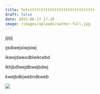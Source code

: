 ```yaml
---
title: Tetsttttttttttttttttttttttttttttt
draft: false
date: 2023-06-17 17:26
image: /images/uploads/author-full.jpg
---
```

j﻿ijijij

i﻿jsdiwejsiwjsiwj

l﻿kwejdweodblwkcebd

l﻿khjbdlwejdbwejbdwj

k﻿wejbdkjwebndkweb

![](/images/uploads/pexels-miguel-á-padriñán-1591060.jpg)